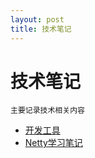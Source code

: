 ```yaml
---
layout: post
title: 技术笔记
---
```


# 技术笔记

```
主要记录技术相关内容
```

* [开发工具](tools/README.md)
* [Netty学习笔记](netty/README.md)